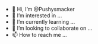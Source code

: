 - 👋 Hi, I’m @Pushysmacker
- 👀 I’m interested in ...
- 🌱 I’m currently learning ...
- 💞️ I’m looking to collaborate on ...
- 📫 How to reach me ...

<!---
Pushysmacker/Pushysmacker is a ✨ special ✨ repository because its `README.md` (this file) appears on your GitHub profile.
You can click the Preview link to take a look at your changes.
--->
